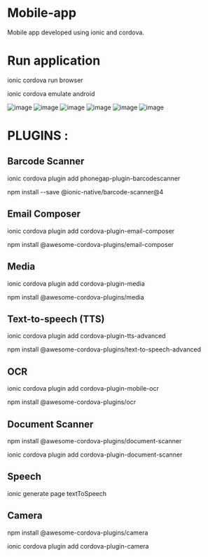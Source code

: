 # Mobile-app
Mobile app developed using ionic and cordova.

# Run application
 ionic cordova run browser
 
 ionic cordova emulate android
 
 
 
![image](https://github.com/junjio1/Mobile-app/assets/56657915/2b9f0de4-d61c-4665-80d3-281e0a477e71)
![image](https://github.com/junjio1/Mobile-app/assets/56657915/3cdbd601-365b-42e9-ae83-90b541084615)
![image](https://github.com/junjio1/Mobile-app/assets/56657915/b2be8b65-3a82-4815-9fd2-5e0dc8ed0d6b)
![image](https://github.com/junjio1/Mobile-app/assets/56657915/f0760c1d-0447-4ebd-bd92-81cca8c341eb)
![image](https://github.com/junjio1/Mobile-app/assets/56657915/9467b6fd-671e-46d6-adc5-c907488c4b54)
![image](https://github.com/junjio1/Mobile-app/assets/56657915/617fb3e5-4d16-47c5-84f9-10cd02c4767f)


# PLUGINS : 

## Barcode Scanner

ionic cordova plugin add phonegap-plugin-barcodescanner 

npm install --save @ionic-native/barcode-scanner@4

## Email Composer

ionic cordova plugin add cordova-plugin-email-composer 

npm install @awesome-cordova-plugins/email-composer 

## Media

ionic cordova plugin add cordova-plugin-media

npm install @awesome-cordova-plugins/media 

## Text-to-speech (TTS)

ionic cordova plugin add cordova-plugin-tts-advanced

npm install @awesome-cordova-plugins/text-to-speech-advanced

## OCR

ionic cordova plugin add cordova-plugin-mobile-ocr

npm install @awesome-cordova-plugins/ocr


## Document Scanner

npm install @awesome-cordova-plugins/document-scanner

ionic cordova plugin add cordova-plugin-document-scanner

## Speech

ionic generate page textToSpeech

## Camera
npm install @awesome-cordova-plugins/camera

ionic cordova plugin add cordova-plugin-camera
